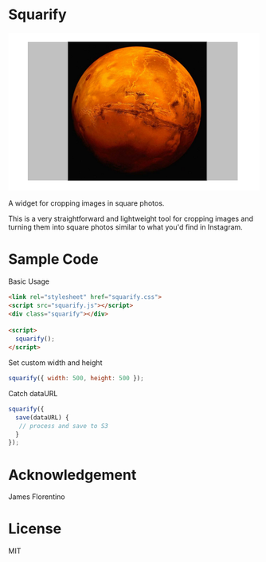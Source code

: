 # Squarify

![Preview](https://raw.githubusercontent.com/jamesflorentino/squarify/master/preview.png)

A widget for cropping images in square photos.

This is a very straightforward and lightweight tool for cropping images and turning them into square photos similar to what you'd find in Instagram.

# Sample Code

Basic Usage

```html
<link rel="stylesheet" href="squarify.css">
<script src="squarify.js"></script>
<div class="squarify"></div>

<script>
  squarify();
</script>
```

Set custom width and height

```javascript
squarify({ width: 500, height: 500 });
```

Catch dataURL

```javascript
squarify({
  save(dataURL) {
   // process and save to S3
  }
});
```


# Acknowledgement

James Florentino

# License

MIT
